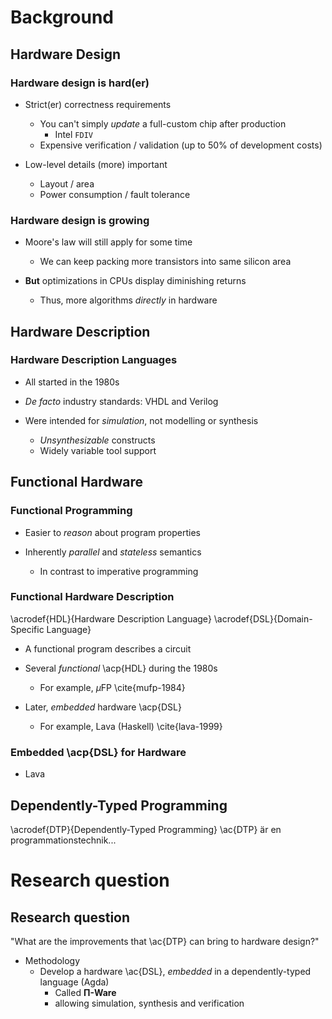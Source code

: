 Background
==========

Hardware Design
---------------

### Hardware design is hard(er) ###

  * Strict(er) correctness requirements
      + You can't simply _update_ a full-custom chip after production
          - Intel `FDIV`
      + Expensive verification / validation (up to 50% of development costs)

  * Low-level details (more) important
      + Layout / area
      + Power consumption / fault tolerance

### Hardware design is growing ###

  * Moore's law will still apply for some time
      + We can keep packing more transistors into same silicon area

  * **But** optimizations in CPUs display diminishing returns
      + Thus, more algorithms _directly_ in hardware


Hardware Description
--------------------

### Hardware Description Languages ###

  * All started in the 1980s

  * _De facto_ industry standards: VHDL and Verilog

  * Were intended for _simulation_, not modelling or synthesis
      + _Unsynthesizable_ constructs
      + Widely variable tool support


Functional Hardware
-------------------

### Functional Programming ###

  * Easier to _reason_ about program properties

  * Inherently _parallel_ and _stateless_ semantics
      + In contrast to imperative programming

### Functional Hardware Description ###

\acrodef{HDL}{Hardware Description Language}
\acrodef{DSL}{Domain-Specific Language}

  * A functional program describes a circuit

  * Several _functional_ \acp{HDL} during the 1980s
      + For example, $\mu$FP \cite{mufp-1984}

  * Later, _embedded_ hardware \acp{DSL}
      + For example, Lava (Haskell) \cite{lava-1999}

### Embedded \acp{DSL} for Hardware ###

  * Lava


Dependently-Typed Programming
-----------------------------

\acrodef{DTP}{Dependently-Typed Programming}
\ac{DTP} är en programmationstechnik...



Research question
=================

Research question
-----------------

"What are the improvements that \ac{DTP} can bring to hardware design?"

  * Methodology
      + Develop a hardware \ac{DSL}, _embedded_ in a dependently-typed language (Agda)
          - Called **Π-Ware**
          - allowing simulation, synthesis and verification

